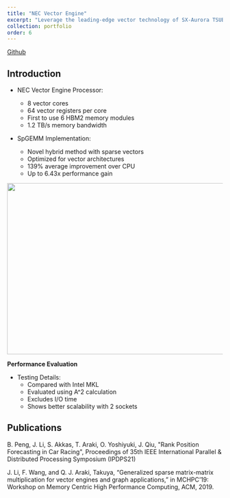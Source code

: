 ```yaml
---
title: "NEC Vector Engine"
excerpt: "Leverage the leading-edge vector technology of SX-Aurora TSUBASA<br/><img src='/JudyFox/images/NECimg.png' width='100' height='75'>"
collection: portfolio
order: 6
---
```

[Github](https://github.com/dsc-nec/frovedis_matrix)
## Introduction
* NEC Vector Engine Processor:
  * 8 vector cores
  * 64 vector registers per core
  * First to use 6 HBM2 memory modules
  * 1.2 TB/s memory bandwidth

* SpGEMM Implementation:
  * Novel hybrid method with sparse vectors
  * Optimized for vector architectures
  * 139% average improvement over CPU
  * Up to 6.43x performance gain

<img src='/JudyFox/images/vector.png' width='800' height='400'>

**Performance Evaluation**  
* Testing Details:
  * Compared with Intel MKL
  * Evaluated using A^2 calculation
  * Excludes I/O time
  * Shows better scalability with 2 sockets

## Publications
B. Peng, J. Li, S. Akkas, T. Araki, O. Yoshiyuki, J. Qiu, "Rank Position Forecasting in Car Racing",  Proceedings of 35th IEEE International Parallel & Distributed Processing Symposium (IPDPS21)

J. Li, F. Wang, and Q. J. Araki, Takuya, “Generalized sparse matrix-matrix multiplication for vector engines and graph applications,” in
MCHPC’19: Workshop on Memory Centric High Performance Computing, ACM, 2019.

